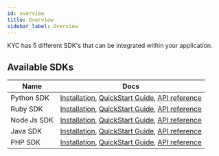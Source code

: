 ```yaml
---
id: overview
title: Overview
sidebar_label: Overview
---
```


KYC has 5 different SDK's that can be integrated within your application. 

## Available SDKs


| Name | Docs  |
|---|---|
|  Python SDK  | [Installation](/kyc/docs/sdk/python_sdk/latest/installation),  [QuickStart Guide](/kyc/docs/sdk/python_sdk/latest/quickstart_guide/),  [API reference](/kyc/docs/api/?python#add-a-user)  | 
|  Ruby SDK | [Installation](/kyc/docs/sdk/ruby_sdk/latest/installation), [QuickStart Guide](/kyc/docs/sdk/ruby_sdk/latest/quickstart_guide/),  [API reference](/kyc/docs/api/?ruby#add-a-user)|
|  Node Js SDK | [Installation](/kyc/docs/sdk/nodejs_sdk/latest/installation), [QuickStart Guide](/kyc/docs/sdk/nodejs_sdk/latest/quickstart_guide/),  [API reference](/kyc/docs/api/?javascript#add-a-user) | 
|  Java SDK | [Installation](/kyc/docs/sdk/java_sdk/latest/installation), [QuickStart Guide](/kyc/docs/sdk/java_sdk/latest/quickstart_guide/),  [API reference](/kyc/docs/api/?java#add-a-user)  |
|  PHP SDK |[Installation](/kyc/docs/sdk/php_sdk/latest/installation), [QuickStart Guide](/kyc/docs/sdk/php_sdk/latest/quickstart_guide/),  [API reference](/kyc/docs/api/?php#add-a-user)|